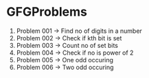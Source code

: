 # GFGProblems
1. Problem 001  -> Find no of digits in a number
2. Problem 002  -> Check if kth bit is set
3. Problem 003  -> Count no of set bits
4. Problem 004  -> Check if no is power of 2
5. Problem 005  -> One odd occuring
6. Problem 006  -> Two odd occuring
